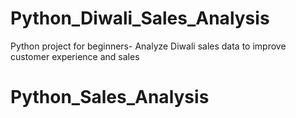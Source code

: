 # Python_Diwali_Sales_Analysis
Python project for beginners- Analyze Diwali sales data to improve customer experience and sales

# Python_Sales_Analysis
